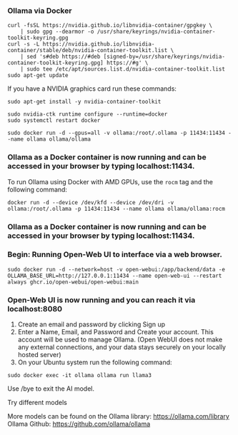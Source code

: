### Ollama via Docker


```
curl -fsSL https://nvidia.github.io/libnvidia-container/gpgkey \
    | sudo gpg --dearmor -o /usr/share/keyrings/nvidia-container-toolkit-keyring.gpg
curl -s -L https://nvidia.github.io/libnvidia-container/stable/deb/nvidia-container-toolkit.list \
    | sed 's#deb https://#deb [signed-by=/usr/share/keyrings/nvidia-container-toolkit-keyring.gpg] https://#g' \
    | sudo tee /etc/apt/sources.list.d/nvidia-container-toolkit.list
sudo apt-get update
```

If you have a NVIDIA graphics card run these commands:
```
sudo apt-get install -y nvidia-container-toolkit
```

```
sudo nvidia-ctk runtime configure --runtime=docker
sudo systemctl restart docker
```
```
sudo docker run -d --gpus=all -v ollama:/root/.ollama -p 11434:11434 --name ollama ollama/ollama
```

### Ollama as a Docker container is now running and can be accessed in your browser by typing localhost:11434.

To run Ollama using Docker with AMD GPUs, use the `rocm` tag and the following command:
```
docker run -d --device /dev/kfd --device /dev/dri -v ollama:/root/.ollama -p 11434:11434 --name ollama ollama/ollama:rocm
```

### Ollama as a Docker container is now running and can be accessed in your browser by typing localhost:11434.


### Begin: Running Open-Web UI to interface via a web browser.

```
sudo docker run -d --network=host -v open-webui:/app/backend/data -e OLLAMA_BASE_URL=http://127.0.0.1:11434 --name open-web-ui --restart always ghcr.io/open-webui/open-webui:main
```

### Open-Web UI is now running and you can reach it via localhost:8080

 1. Create an email and password by clicking Sign up
 2. Enter a Name, Email, and Password and Create your account. This account will be used to manage Ollama. (Open WebUI does not make any external connections, and your data stays securely on your locally hosted server)
 3. On your Ubuntu system run the following command:

```
sudo docker exec -it ollama ollama run llama3
```

Use /bye to exit the AI model.

Try different models

More models can be found on the Ollama library⁠:
https://ollama.com/library
Ollama Github:
https://github.com/ollama/ollama
